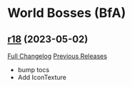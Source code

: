 # <DBM> World Bosses (BfA)

## [r18](https://github.com/DeadlyBossMods/DBM-BfA/tree/r18) (2023-05-02)
[Full Changelog](https://github.com/DeadlyBossMods/DBM-BfA/compare/r17...r18) [Previous Releases](https://github.com/DeadlyBossMods/DBM-BfA/releases)

- bump tocs  
- Add IconTexture  
